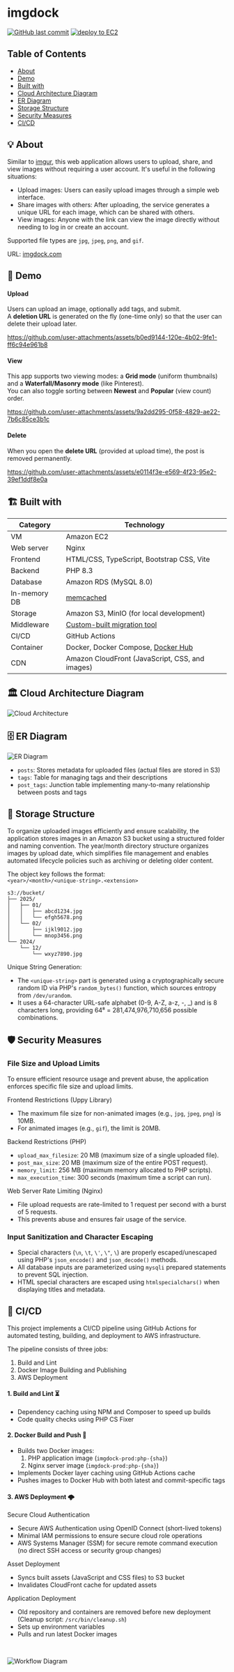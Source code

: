 # imgdock

[![GitHub last commit](https://img.shields.io/github/last-commit/tkwonn/imgdock?color=chocolate)](https://github.com/tkwonn/imgdock/commits/)
[![deploy to EC2](https://github.com/tkwonn/imgdock/actions/workflows/deploy.yml/badge.svg)](https://github.com/tkwonn/imgdock/actions/workflows/deploy.yml)

## Table of Contents
- [About](#-about)
- [Demo](#-demo)
- [Built with](#️-built-with)
- [Cloud Architecture Diagram](#️-cloud-architecture-diagram)
- [ER Diagram](#️-er-diagram)
- [Storage Structure](#-storage-structure)
- [Security Measures](#️-security-measures)
- [CI/CD](#-cicd)

## 💡 About

Similar to [imgur](https://imgur.com/), this web application allows users to upload, share, and view images without requiring a user account. It's useful in the following situations:

- Upload images: Users can easily upload images through a simple web interface. 
- Share images with others: After uploading, the service generates a unique URL for each image, which can be shared with others.
- View images: Anyone with the link can view the image directly without needing to log in or create an account.

Supported file types are `jpg`, `jpeg`, `png`, and `gif`.

URL: [imgdock.com](https://imgdock.com)

## 🎨 Demo

#### Upload
Users can upload an image, optionally add tags, and submit.    
A **deletion URL** is generated on the fly (one-time only) so that the user can delete their upload later.

https://github.com/user-attachments/assets/b0ed9144-120e-4b02-9fe1-ff6c94e961b8

#### View
This app supports two viewing modes: a **Grid mode** (uniform thumbnails) and a **Waterfall/Masonry mode** (like Pinterest).    
You can also toggle sorting between **Newest** and **Popular** (view count) order.

https://github.com/user-attachments/assets/9a2dd295-0f58-4829-ae22-7b6c85ce3b1c

#### Delete
When you open the **delete URL** (provided at upload time), the post is removed permanently.

https://github.com/user-attachments/assets/e0114f3e-e569-4f23-95e2-39ef1ddf8e0a

## 🏗️ Built with

| **Category**  | **Technology**                                                                                             |
|---------------|------------------------------------------------------------------------------------------------------------|
| VM            | Amazon EC2                                                                                                 |
| Web server    | Nginx                                                                                                      |
| Frontend      | HTML/CSS, TypeScript, Bootstrap CSS, Vite                                                     |
| Backend       | PHP 8.3                                                                                                    |
| Database      | Amazon RDS (MySQL 8.0)                                                                                     |
| In-memory DB  | [memcached](https://github.com/tkwonn/imgdock/blob/main/docs/index-cache.md)                               |
| Storage       | Amazon S3, MinIO (for local development)                                                                   |
| Middleware    | [Custom-built migration tool](https://github.com/tkwonn/imgdock/blob/main/docs/migration-tool.md)          |
| CI/CD         | GitHub Actions                                                                                             |
| Container     | Docker, Docker Compose, [Docker Hub](https://hub.docker.com/repository/docker/tkwonn/imgdock-prod/general) |
| CDN           | Amazon CloudFront (JavaScript, CSS, and images)                                                                                          |

## 🏛️ Cloud Architecture Diagram

![Cloud Architecture](docs/cloud-architecture.svg)

## 🗄️ ER Diagram

![ER Diagram](https://github.com/user-attachments/assets/dd4abee3-4de5-4383-a18e-b8760d81a619)

- `posts`: Stores metadata for uploaded files (actual files are stored in S3)
- `tags`: Table for managing tags and their descriptions
- `post_tags`: Junction table implementing many-to-many relationship between posts and tags

## 📂 Storage Structure

To organize uploaded images efficiently and ensure scalability, the application stores images in an Amazon S3 bucket using a structured folder and naming convention. 
The year/month directory structure organizes images by upload date, which simplifies file management and enables automated lifecycle policies such as archiving or deleting older content.

The object key follows the format:  
`<year>/<month>/<unique-string>.<extension>`

```
s3://bucket/
├── 2025/
│   ├── 01/
│   │   ├── abcd1234.jpg
│   │   └── efgh5678.png
│   └── 02/
│       ├── ijkl9012.jpg
│       └── mnop3456.png
└── 2024/
    └── 12/
        └── wxyz7890.jpg
```

Unique String Generation:
- The `<unique-string>` part is generated using a cryptographically secure random ID via PHP's `random_bytes()` function, which sources entropy from `/dev/urandom`.
- It uses a 64-character URL-safe alphabet (0-9, A-Z, a-z, -, _) and is 8 characters long, providing 64⁸ = 281,474,976,710,656 possible combinations.

## 🛡️ Security Measures

### File Size and Upload Limits

To ensure efficient resource usage and prevent abuse, the application enforces specific file size and upload limits.

Frontend Restrictions (Uppy Library)
- The maximum file size for non-animated images (e.g., `jpg`, `jpeg`, `png`) is 10MB. 
- For animated images (e.g., `gif`), the limit is 20MB.

Backend Restrictions (PHP)
- `upload_max_filesize`: 20 MB (maximum size of a single uploaded file).
- `post_max_size`: 20 MB (maximum size of the entire POST request).
- `memory_limit`: 256 MB (maximum memory allocated to PHP scripts).
- `max_execution_time`: 300 seconds (maximum time a script can run).

Web Server Rate Limiting (Nginx)
- File upload requests are rate-limited to 1 request per second with a burst of 5 requests. 
- This prevents abuse and ensures fair usage of the service.

### Input Sanitization and Character Escaping

- Special characters (`\n`, `\t`, `\'`, `\"`, `\`) are properly escaped/unescaped using PHP's `json_encode()` and `json_decode()` methods.
- All database inputs are parameterized using `mysqli` prepared statements to prevent SQL injection.
- HTML special characters are escaped using `htmlspecialchars()` when displaying titles and metadata.

## 🚀 CI/CD

This project implements a CI/CD pipeline using GitHub Actions for automated testing, building, and deployment to AWS infrastructure.

The pipeline consists of three jobs:
1. Build and Lint
2. Docker Image Building and Publishing
3. AWS Deployment

#### 1. Build and Lint ⏳

- Dependency caching using NPM and Composer to speed up builds
- Code quality checks using PHP CS Fixer

#### 2. Docker Build and Push 🐳

- Builds two Docker images:
    1. PHP application image (`imgdock-prod:php-{sha}`)
    2. Nginx server image (`imgdock-prod:php-{sha}`)
- Implements Docker layer caching using GitHub Actions cache
- Pushes images to Docker Hub with both latest and commit-specific tags

#### 3. AWS Deployment 🌩

Secure Cloud Authentication
- Secure AWS Authentication using OpenID Connect (short-lived tokens)
- Minimal IAM permissions to ensure secure cloud role operations
- AWS Systems Manager (SSM) for secure remote command execution (no direct SSH access or security group changes)

Asset Deployment
- Syncs built assets (JavaScript and CSS files) to S3 bucket
- Invalidates CloudFront cache for updated assets

Application Deployment
- Old repository and containers are removed before new deployment (Cleanup script: `/src/bin/cleanup.sh`)
- Sets up environment variables
- Pulls and run latest Docker images

<br>

![Workflow Diagram](docs/workflow.svg)